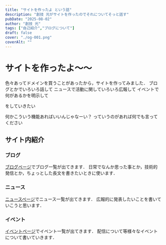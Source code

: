 ```yaml
---
title: "サイトを作ったよ という話"
description: "創技 光がサイトを作ったのでそれについてそっと話す"
pubDate: "2025-08-02"
author: "創技 光"
tags: ["自己紹介","ブログについて"]
draft: false
cover: "./og-001.png"
coverAlt: ""
---
```


# サイトを作ったよ～～
色々あってドメインを買うことがあったから，サイトを作ってみました．
ブログとかでいろいろ話して
ニュースで活動に関していろいろ広報して
イベントで何があるかを明示して

をしていきたい

何かこういう機能あればいいんじゃなーい？
っていうのがあれば何でも言ってください

## サイト内紹介
### ブログ
[ブログページ](https://site.tukurugi.uk/blog/)でブログ一覧が出てきます．
日常でなんか思った事とか，技術的発信とか，ちょっとした長文を書きたいときに使います．

### ニュース
[ニュースページ](https://site.tukurugi.uk/news/)でニュース一覧が出てきます．
広報的に発表したいことを書いていこうと思います．

### イベント
[イベントページ](https://site.tukurugi.uk/events/)でイベント一覧が出てきます．
配信について等様々なイベントについて書いていきます．


